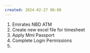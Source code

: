 ```yaml
---
created: 2024-02-27 00:08
---
```

1. Emirates NBD ATM
2. Create new excel file for timesheet
3. Apply Mmi Passport
4. Complete Login Permissions
5. 